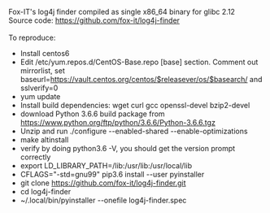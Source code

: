 Fox-IT's log4j finder compiled as single x86_64 binary for glibc 2.12<br>
Source code: https://github.com/fox-it/log4j-finder <br>
<br>
To reproduce:<br>
- Install centos6<br>
- Edit /etc/yum.repos.d/CentOS-Base.repo \[base\] section. Comment out mirrorlist, set baseurl=https://vault.centos.org/centos/$releasever/os/$basearch/ and sslverify=0 <br>
- yum update <br>
- Install build dependencies: wget curl gcc openssl-devel bzip2-devel<br>
- download Python 3.6.6 build package from https://www.python.org/ftp/python/3.6.6/Python-3.6.6.tgz<br>
- Unzip and run ./configure --enabled-shared --enable-optimizations<br>
- make altinstall<br>
- verify by doing python3.6 -V, you should get the version prompt correctly<br>
- export LD_LIBRARY_PATH=/lib:/usr/lib:/usr/local/lib<br>
- CFLAGS="-std=gnu99" pip3.6 install --user pyinstaller<br>
- git clone https://github.com/fox-it/log4j-finder.git<br>
- cd log4j-finder<br>
- ~/.local/bin/pyinstaller --onefile log4j-finder.spec<br>
